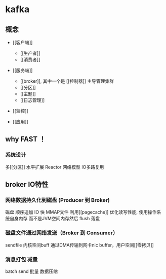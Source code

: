 # kafka
## 概念
 - [[客户端]]
   - [[生产者]]
   - [[消费者]]

 - [[服务端]]
   - [[broker]], 其中一个是 [[控制器]] 主导管理集群
   - [[分区]]
   - [[主题]]
   - [[日志管理]]


 - [[监控]]
 - [[应用]]

## why FAST ！
### 系统设计
多[[分区]] 水平扩展
Reactor 网络模型 IO多路复用
## broker IO特性
### 网络数据持久化到磁盘 (Producer 到 Broker)
磁盘 顺序追加 IO 快 
MMAP文件 利用[[pagecache]] 优化读写性能, 使用操作系统自身内存 而不是JVM空间内存然后 flush 落盘

### 磁盘文件通过网络发送（Broker 到 Consumer）
sendfile 内核空间buff 通过DMA传输到网卡nic buffer，用户空间[[零拷贝]] 

### 消息打包 减量
batch send
批量 数据压缩